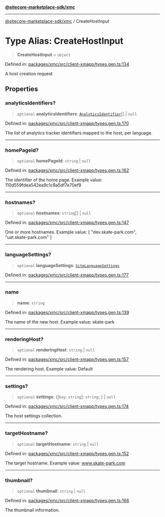 [**@sitecore-marketplace-sdk/xmc**](../README.md)

***

[@sitecore-marketplace-sdk/xmc](../README.md) / CreateHostInput

# Type Alias: CreateHostInput

> **CreateHostInput** = `object`

Defined in: [packages/xmc/src/client-xmapp/types.gen.ts:134](https://github.com/Sitecore/sitecore-marketplace-sdk/blob/e87783cce9f115393973a45e109d17b99bf1df7e/packages/xmc/src/client-xmapp/types.gen.ts#L134)

A host creation request

## Properties

### analyticsIdentifiers?

> `optional` **analyticsIdentifiers**: [`AnalyticsIdentifier`](AnalyticsIdentifier.md)[] \| `null`

Defined in: [packages/xmc/src/client-xmapp/types.gen.ts:170](https://github.com/Sitecore/sitecore-marketplace-sdk/blob/e87783cce9f115393973a45e109d17b99bf1df7e/packages/xmc/src/client-xmapp/types.gen.ts#L170)

The list of analytics tracker identifiers mapped to the host, per language.

***

### homePageId?

> `optional` **homePageId**: `string` \| `null`

Defined in: [packages/xmc/src/client-xmapp/types.gen.ts:162](https://github.com/Sitecore/sitecore-marketplace-sdk/blob/e87783cce9f115393973a45e109d17b99bf1df7e/packages/xmc/src/client-xmapp/types.gen.ts#L162)

The identifier of the home page.
Example value: 110d559fdea542ea9c1c8a5df7e70ef9

***

### hostnames?

> `optional` **hostnames**: `string`[] \| `null`

Defined in: [packages/xmc/src/client-xmapp/types.gen.ts:147](https://github.com/Sitecore/sitecore-marketplace-sdk/blob/e87783cce9f115393973a45e109d17b99bf1df7e/packages/xmc/src/client-xmapp/types.gen.ts#L147)

One or more hostnames.
Example value: [
"dev.skate-park.com",
"uat.skate-park.com"
]

***

### languageSettings?

> `optional` **languageSettings**: [`SiteLanguageSettings`](SiteLanguageSettings.md)

Defined in: [packages/xmc/src/client-xmapp/types.gen.ts:177](https://github.com/Sitecore/sitecore-marketplace-sdk/blob/e87783cce9f115393973a45e109d17b99bf1df7e/packages/xmc/src/client-xmapp/types.gen.ts#L177)

***

### name

> **name**: `string`

Defined in: [packages/xmc/src/client-xmapp/types.gen.ts:139](https://github.com/Sitecore/sitecore-marketplace-sdk/blob/e87783cce9f115393973a45e109d17b99bf1df7e/packages/xmc/src/client-xmapp/types.gen.ts#L139)

The name of the new host.
Example value: skate-park

***

### renderingHost?

> `optional` **renderingHost**: `string` \| `null`

Defined in: [packages/xmc/src/client-xmapp/types.gen.ts:157](https://github.com/Sitecore/sitecore-marketplace-sdk/blob/e87783cce9f115393973a45e109d17b99bf1df7e/packages/xmc/src/client-xmapp/types.gen.ts#L157)

The rendering host.
Example value: Default

***

### settings?

> `optional` **settings**: \{[`key`: `string`]: `string`; \} \| `null`

Defined in: [packages/xmc/src/client-xmapp/types.gen.ts:174](https://github.com/Sitecore/sitecore-marketplace-sdk/blob/e87783cce9f115393973a45e109d17b99bf1df7e/packages/xmc/src/client-xmapp/types.gen.ts#L174)

The host settings collection.

***

### targetHostname?

> `optional` **targetHostname**: `string` \| `null`

Defined in: [packages/xmc/src/client-xmapp/types.gen.ts:152](https://github.com/Sitecore/sitecore-marketplace-sdk/blob/e87783cce9f115393973a45e109d17b99bf1df7e/packages/xmc/src/client-xmapp/types.gen.ts#L152)

The target hostname.
Example value: www.skate-park.com

***

### thumbnail?

> `optional` **thumbnail**: `string` \| `null`

Defined in: [packages/xmc/src/client-xmapp/types.gen.ts:166](https://github.com/Sitecore/sitecore-marketplace-sdk/blob/e87783cce9f115393973a45e109d17b99bf1df7e/packages/xmc/src/client-xmapp/types.gen.ts#L166)

The thumbnail information.
